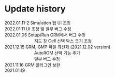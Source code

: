 # Update history

2022.01.11-2  Simulation 탭 UI 조정 </br>
2022.01.11  UI 조정 및 일부 버그 수정 </br>
2022.01.06   Setup/Run GRM에서 버그 수정 </br>
　　　　　　　지도 창 Cell 선택 박스 크기 조정 </br>
2021.12.15   GRM, GMP 파일 최신화 (2021.12.02 version) </br>
　　　　　　　AutoROM 선택 기능 추가 </br>
　　　　　　　일부 버그 수정 </br>
2021.11.16   GRM 플러그인 보완 </br>
2021.01.19   </br>
